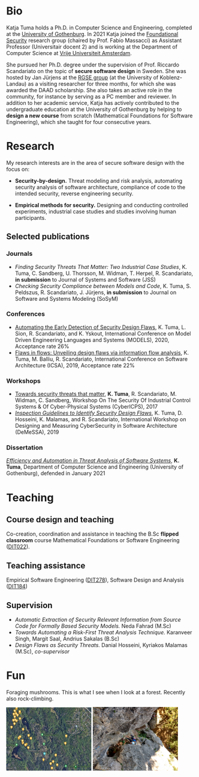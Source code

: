 # Bio
Katja Tuma holds a Ph.D. in Computer Science and Engineering, completed at the [University of Gothenburg](https://www.gu.se). In 2021 Katja joined the [Foundational Security](https://www.cs.vu.nl/en/research/computer-systems/foundational-security/index.aspx) research group (chaired by Prof. Fabio Massacci) as Assistant Professor (Universitair docent 2) and is working at the Department of Computer Science at [Vrije Universiteit Amsterdam](https://www.cs.vu.nl/en/).


She pursued her Ph.D. degree under the supervision of Prof. Riccardo Scandariato on the topic of **secure software design** in Sweden. She was hosted by Jan Jürjens at the [RGSE group](https://rgse.uni-koblenz.de/web/pages/home/index_en.shtml) (at the University of Koblenz-Landau) as a visiting researcher for three months, for which she was awarded the DAAD scholarship. She also takes an active role in the community, for instance by serving as a PC member and reviewer. In addition to her academic service, Katja has actively contributed to the undergraduate education at the University of Gothenburg by helping to **design a new course** from scratch (Mathematical Foundations for Software Engineering), which she taught for four consecutive years. 


# Research

My research interests are in the area of secure software design with the focus on:

- **Security-by-design.** Threat modeling and risk analysis, automating security analysis of software architecture, compliance of code to the intended security, reverse engineering security.

- **Empirical methods for security.** Designing and conducting controlled experiments, industrial case studies and studies involving human participants.

## Selected publications

### Journals

- _Finding Security Threats That Matter: Two Industrial Case Studies_, K. Tuma, C. Sandberg, U. Thorsson, M. Widman, T. Herpel, R. Scandariato, **in submission** to Journal of Systems and Software (JSS)	
- _Checking Security Compliance between Models and Code_, K. Tuma, S. Peldszus, R. Scandariato, J. Jürjens, **in submission** to Journal on Software and Systems Modeling (SoSyM)

### Conferences

- [Automating the Early Detection of Security Design Flaws](https://dl.acm.org/doi/10.1145/3365438.3410954), K. Tuma, L. Sion, R. Scandariato, and K. Yskout, International Conference on Model Driven Engineering Languages and Systems (MODELS), 2020, Acceptance rate 26%
- [Flaws in flows: Unveiling design flaws via information flow analysis](https://ieeexplore.ieee.org/document/8703905), K. Tuma, M. Balliu, R. Scandariato, International Conference on Software Architecture (ICSA), 2019, Acceptance rate 22%


### Workshops

- [Towards security threats that matter](https://link.springer.com/chapter/10.1007/978-3-319-72817-9_4), **K. Tuma**, R. Scandariato, M. Widman, C. Sandberg, Workshop On The Security Of Industrial Control Systems & Of Cyber-Physical Systems (CyberICPS), 2017
- [*Inspection Guidelines to Identify Security Design Flaws*](https://dl.acm.org/doi/10.1145/3344948.3344995), K. Tuma, D. Hosseini, K. Malamas, and R. Scandariato, International Workshop on Designing and Measuring CyberSecurity in Software Architecture (DeMeSSA), 2019
    
### Dissertation

[*Efficiency and Automation in Threat Analysis of Software Systems*](https://gupea.ub.gu.se/handle/2077/66967), **K. Tuma**, Department of Computer Science and Engineering (University of Gothenburg), defended in January 2021

# Teaching

## Course design and teaching
Co-creation, coordination and assistance in teaching the B.Sc **flipped classroom** course Mathematical Foundations or Software Engineering ([DIT022](https://kursplaner.gu.se/pdf/kurs/en/DIT022)).

## Teaching assistance
Empirical Software Engineering ([DIT278](https://www.gu.se/en/study-gothenburg/empirical-software-engineering-dit278)), Software Design and Analysis ([DIT184](https://www.gu.se/en/study-gothenburg/software-analysis-and-design-dit184))

## Supervision
- *Automatic Extraction of Security Relevant Information from Source Code for Formally Based Security Models.* Neda Fahrad (M.Sc)
- *Towards Automating a Risk-First Threat Analysis Technique.* Karanveer Singh, Margit Saal, Andrius Sakalas (B.Sc)
- *Design Flaws as Security Threats.* Danial Hosseini, Kyriakos Malamas (M.Sc), *co-supervisor* 



# Fun

Foraging mushrooms. This is what I see when I look at a forest. Recently also rock-climbing.

<img src="gobe.png" style="width: 45%;"> <img src="climb.jpg" style="width: 45%;">
